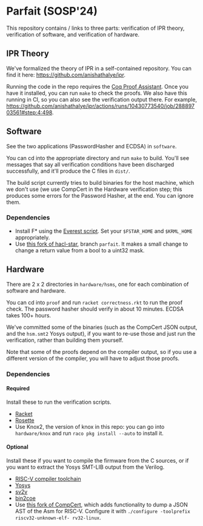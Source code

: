 # Parfait (SOSP'24)

This repository contains / links to three parts: verification of IPR theory,
verification of software, and verification of hardware.

## IPR Theory

We've formalized the theory of IPR in a self-contained repository. You can find it here: <https://github.com/anishathalye/ipr>.

Running the code in the repo requires the [Coq Proof Assistant](https://coq.inria.fr/). Once you have it installed, you can run `make` to check the proofs. We also have this running in CI, so you can also see the verification output there. For example, <https://github.com/anishathalye/ipr/actions/runs/10430773540/job/28889703561#step:4:498>.

## Software

See the two applications (PasswordHasher and ECDSA) in `software`.

You can cd into the appropriate directory and run `make` to build. You'll see messages that say all verification conditions have been discharged successfully, and it'll produce the C files in `dist/`.

The build script currently tries to build binaries for the host machine, which we don't use (we use CompCert in the Hardware verification step; this produces some errors for the Password Hasher, at the end. You can ignore them.

### Dependencies

- Install F\* using the [Everest script](https://fstarlang.github.io/lowstar/html/Setup.html#installing-the-tools). Set your `$FSTAR_HOME` and `$KRML_HOME` appropriately.
- Use [this fork of hacl-star](https://github.com/anishathalye/hacl-star), branch `parfait`. It makes a small change to change a return value from a bool to a uint32 mask.

## Hardware

There are 2 x 2 directories in `hardware/hsms`, one for each combination of software and hardware.

You can cd into `proof` and run `racket correctness.rkt` to run the proof check. The password hasher should verify in about 10 minutes. ECDSA takes 100+ hours.

We've committed some of the binaries (such as the CompCert JSON output, and the `hsm.smt2` Yosys output), if you want to re-use those and just run the verification, rather than building them yourself.

Note that some of the proofs depend on the compiler output, so if you use a different version of the compiler, you will have to adjust those proofs.

### Dependencies

#### Required

Install these to run the verification scripts.

- [Racket]
- [Rosette]
- Use Knox2, the version of knox in this repo: you can go into `hardware/knox` and run `raco pkg install --auto` to install it.

#### Optional

Install these if you want to compile the firmware from the C sources, or if you want to extract the Yosys SMT-LIB output from the Verilog.

- [RISC-V compiler toolchain]
- [Yosys]
- [sv2v]
- [bin2coe]
- Use [this fork of CompCert](https://github.com/anishathalye/CompCert), which adds functionality to dump a JSON AST of the Asm for RISC-V. Configure it with `./configure -toolprefix riscv32-unknown-elf- rv32-linux`.

[RISC-V compiler toolchain]: https://github.com/riscv/riscv-gnu-toolchain
[Yosys]: https://github.com/YosysHQ/yosys
[Racket]: https://racket-lang.org/
[Rosette]: https://github.com/emina/rosette
[bin2coe]: https://github.com/anishathalye/bin2coe
[sv2v]: https://github.com/zachjs/sv2v
